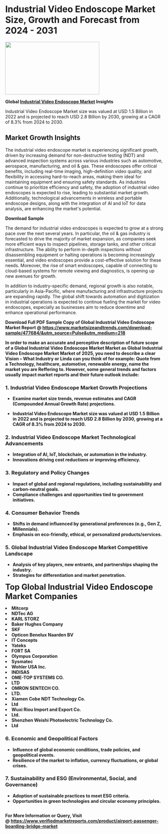 <H1>Industrial Video Endoscope Market Size, Growth and Forecast from 2024 - 2031</H1><img class="aligncenter size-medium wp-image-584254" src="https://thirdeyenews.in/wp-content/uploads/2024/09/Global-Market-Research-300x168.jpeg" alt="" width="300" height="168" /><p><strong>Global&nbsp;<a href="https://www.marketsizeandtrends.com/download-sample/477684/&amp;utm_source=Pulse&amp;utm_medium=218">Industrial Video Endoscope Market</a> Insights</strong></p><p>Industrial Video Endoscope Market size was valued at USD 1.5 Billion in 2022 and is projected to reach USD 2.8 Billion by 2030, growing at a CAGR of 8.3% from 2024 to 2030.</p><p><h2>Market Growth Insights</h2> <p>The industrial video endoscope market is experiencing significant growth, driven by increasing demand for non-destructive testing (NDT) and advanced inspection systems across various industries such as automotive, aerospace, manufacturing, and oil & gas. These endoscopes offer critical benefits, including real-time imaging, high-definition video quality, and flexibility in accessing hard-to-reach areas, making them ideal for maintaining equipment and ensuring safety standards. As industries continue to prioritize efficiency and safety, the adoption of industrial video endoscopes is expected to rise, leading to substantial market growth. Additionally, technological advancements in wireless and portable endoscope designs, along with the integration of AI and IoT for data analysis, are enhancing the market's potential.</p> <p><strong>Download Sample</strong></p> <p>The demand for industrial video endoscopes is expected to grow at a strong pace over the next several years. In particular, the oil & gas industry is forecasted to drive the majority of market expansion, as companies seek more efficient ways to inspect pipelines, storage tanks, and other critical infrastructure. The ability to perform in-depth inspections without disassembling equipment or halting operations is becoming increasingly essential, and video endoscopes provide a cost-effective solution for these needs. Moreover, the rise of smart endoscopes, capable of connecting to cloud-based systems for remote viewing and diagnostics, is opening up new avenues for growth.</p> <p>In addition to industry-specific demand, regional growth is also notable, particularly in Asia-Pacific, where manufacturing and infrastructure projects are expanding rapidly. The global shift towards automation and digitization in industrial operations is expected to continue fueling the market for video endoscopes, especially as businesses aim to reduce downtime and enhance operational performance.</p> <p><strong></p><p><span class=""><strong>Download Full PDF Sample Copy of Global Industrial Video Endoscope Market Report</strong> @ <a href="https://www.marketsizeandtrends.com/download-sample/477684/&amp;utm_source=Pulse&amp;utm_medium=218" target="_blank">https://www.marketsizeandtrends.com/download-sample/477684/&amp;utm_source=Pulse&amp;utm_medium=218</a></span></p><p>In order to make an accurate and perceptive description of future scope of a Global&nbsp;Industrial Video Endoscope Market Market as Global&nbsp;Industrial Video Endoscope Market Market of 2025, you need to describe a clear Vision &ndash; What Industry or Linda can you think of for example: Quote from a Technology, healthcare, automotive, renewable energy, name the market you are Reffering to. However, some general trends and factors usually impact market reports and their future outlook include:</p><h3>1.&nbsp;<strong>Industrial Video Endoscope Market Growth Projections</strong></h3><ul><li>Examine market size trends, revenue estimates and CAGR (Compounded Annual Growth Rate) projections.</li><li><p>Industrial Video Endoscope Market size was valued at USD 1.5 Billion in 2022 and is projected to reach USD 2.8 Billion by 2030, growing at a CAGR of 8.3% from 2024 to 2030.</p></li></ul><h3>2.&nbsp;<strong>Industrial Video Endoscope Market Technological Advancements</strong></h3><ul><li>Integration of AI, IoT, blockchain, or automation in the industry.</li><li>Innovations driving cost reductions or improving efficiency.</li></ul><h3>3.&nbsp;<strong>Regulatory and Policy Changes</strong></h3><ul><li>Impact of global and regional regulations, including sustainability and carbon-neutral goals.</li><li>Compliance challenges and opportunities tied to government initiatives.</li></ul><h3>4.&nbsp;<strong>Consumer Behavior Trends</strong></h3><ul><li>Shifts in demand influenced by generational preferences (e.g., Gen Z, Millennials).</li><li>Emphasis on eco-friendly, ethical, or personalized products/services.</li></ul><h3>5.&nbsp;<strong>Global Industrial Video Endoscope Market Competitive Landscape</strong></h3><ul><li>Analysis of key players, new entrants, and partnerships shaping the industry.</li><li>Strategies for differentiation and market penetration.</li></ul><p data-pm-slice="1 1 []"><span style="color: inherit; font-family: inherit; font-size: 25px;">Top Global Industrial Video Endoscope Market Companies</span></p><div class="" data-test-id=""><p><li>Mitcorp</li><li> NDTec AG</li><li> KARL STORZ</li><li> Baker Hughes Company</li><li> SKF</li><li> Opticon Benelux Naarden BV</li><li> IT Concepts</li><li> Yateks</li><li> FORT SA</li><li> Olympus Corporation</li><li> Sysmatec</li><li> Wohler USA Inc.</li><li> INDISAS</li><li> OME-TOP SYSTEMS CO.</li><li> LTD</li><li> OMRON SENTECH CO.</li><li>LTD.</li><li> Xiamen Cobe NDT Technology Co.</li><li>Ltd</li><li> Wuxi Riou Import and Export Co.</li><li> Ltd.</li><li> Shenzhen Weishi Photoelectric Technology Co.</li><li> Ltd</li></p></div><h3>6.&nbsp;<strong>Economic and Geopolitical Factors</strong></h3><ul><li>Influence of global economic conditions, trade policies, and geopolitical events.</li><li>Resilience of the market to inflation, currency fluctuations, or global crises.</li></ul><h3>7.&nbsp;<strong>Sustainability and ESG (Environmental, Social, and Governance)</strong></h3><ul><li>Adoption of sustainable practices to meet ESG criteria.</li><li>Opportunities in green technologies and circular economy principles.</li></ul><h2><strong style="font-size: 14px;">For More Information or Query, Visit @&nbsp;</strong><a style="background-color: #ffffff; font-size: 14px;" href="https://www.marketsizeandtrends.com/report/industrial-video-endoscope-market/" target="_blank">https://www.verifiedmarketreports.com/product/airport-passenger-boarding-bridge-market</a></h2>
